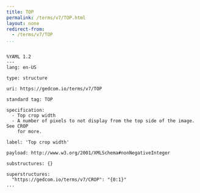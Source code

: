```yaml
---
title: TOP
permalink: /terms/v7/TOP.html
layout: none
redirect-from:
  - /terms/v7/TOP
...
```


```

%YAML 1.2
---
lang: en-US

type: structure

uri: https://gedcom.io/terms/v7/TOP

standard tag: TOP

specification:
  - Top crop width
  - A number of pixels to not display from the top side of the image. See CROP
    for more.

label: 'Top crop width'

payload: http://www.w3.org/2001/XMLSchema#nonNegativeInteger

substructures: {}

superstructures:
  "https://gedcom.io/terms/v7/CROP": "{0:1}"
...

```
